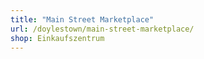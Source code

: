 ```yaml
---
title: "Main Street Marketplace"
url: /doylestown/main-street-marketplace/
shop: Einkaufszentrum
---
```

